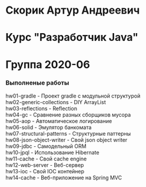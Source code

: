 # Скорик Артур Андреевич

# Курс "Разработчик Java"

# Группа 2020-06

### Выполненые работы
hw01-gradle - Проект gradle с модульной структурой<br>
hw02-generic-collections - DIY ArrayList<br>
hw03-reflections - Reflection<br>
hw04-gc - Сравнение разных сборщиков мусора<br>
hw05-aop - Автоматическое логирование<br>
hw06-solid - Эмулятор банкомата<br>
hw07-structural-patterns - Структурные паттерны<br>
hw08-json-object-writer - Cвой json object writer<br>
hw09-jdbc - Самодельный ORM<br>
hw10-jpql - Использование Hibernate<br>
hw11-cache - Свой cache engine<br>
hw12-web-server - Веб-сервер<br>
hw13-ioc - Свой IOC контейнер<br>
hw14-cache - Веб-приложение на Spring MVC